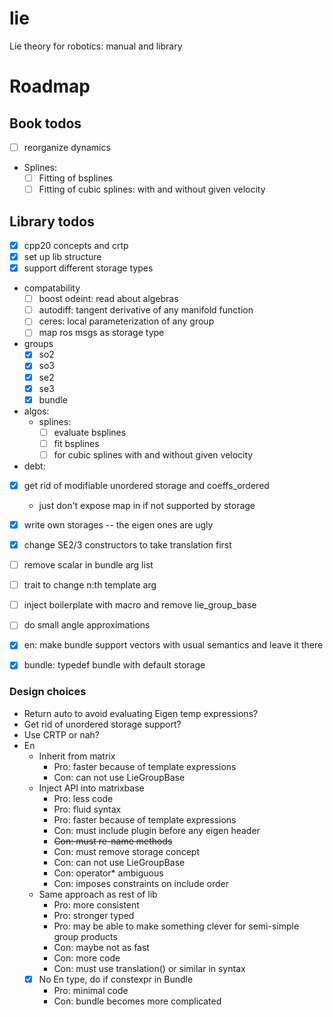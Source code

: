 # lie

Lie theory for robotics: manual and library

# Roadmap

## Book todos

- [ ] reorganize dynamics
- Splines:
  - [ ] Fitting of bsplines
  - [ ] Fitting of cubic splines: with and without given velocity

## Library todos

- [x] cpp20 concepts and crtp
- [x] set up lib structure
- [x] support different storage types
- compatability
  - [ ] boost odeint: read about algebras
  - [ ] autodiff: tangent derivative of any manifold function
  - [ ] ceres: local parameterization of any group
  - [ ] map ros msgs as storage type
- groups
  - [x] so2
  - [x] so3
  - [x] se2
  - [x] se3
  - [x] bundle
- algos:
  - splines:
    - [ ] evaluate bsplines
    - [ ] fit bsplines
    - [ ] for cubic splines with and without given velocity
- debt:
 - [x] get rid of modifiable unordered storage and coeffs_ordered
    - just don't expose map in if not supported by storage
 - [x] write own storages -- the eigen ones are ugly
 - [x] change SE2/3 constructors to take translation first
 - [ ] remove scalar in bundle arg list
 - [ ] trait to change n:th template arg
 - [ ] inject boilerplate with macro and remove lie_group_base
 - [ ] do small angle approximations
 - [x] en: make bundle support vectors with usual semantics and leave it there
 - [x] bundle: typedef bundle with default storage


### Design choices

 - Return auto to avoid evaluating Eigen temp expressions?
 - Get rid of unordered storage support?
 - Use CRTP or nah?
 - En
   - Inherit from matrix
     - Pro: faster because of template expressions
     - Con: can not use LieGroupBase
   - Inject API into matrixbase
     - Pro: less code
     - Pro: fluid syntax
     - Pro: faster because of template expressions
     - Con: must include plugin before any eigen header
     - ~~Con: must re-name methods~~
     - Con: must remove storage concept
     - Con: can not use LieGroupBase
     - Con: operator* ambiguous
     - Con: imposes constraints on include order
   - Same approach as rest of lib
     - Pro: more consistent
     - Pro: stronger typed
     - Pro: may be able to make something clever for semi-simple group products
     - Con: maybe not as fast
     - Con: more code
     - Con: must use translation() or similar in syntax
   - [x] No En type, do if constexpr in Bundle
     - Pro: minimal code
     - Con: bundle becomes more complicated
